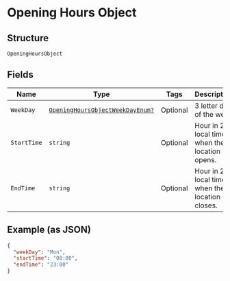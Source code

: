 
# Opening Hours Object

## Structure

`OpeningHoursObject`

## Fields

| Name | Type | Tags | Description |
|  --- | --- | --- | --- |
| `WeekDay` | [`OpeningHoursObjectWeekDayEnum?`](../../doc/models/opening-hours-object-week-day-enum.md) | Optional | 3 letter day of the week |
| `StartTime` | `string` | Optional | Hour in 24h local time when the location opens. |
| `EndTime` | `string` | Optional | Hour in 24h local time when the location closes. |

## Example (as JSON)

```json
{
  "weekDay": "Mon",
  "startTime": "08:00",
  "endTime": "23:00"
}
```

